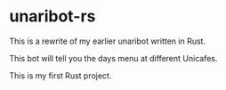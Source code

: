 # unaribot-rs

This is a rewrite of my earlier unaribot written in Rust.

This bot will tell you the days menu at different Unicafes.

This is my first Rust project.
